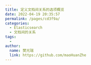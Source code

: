 ```yaml
---
title: 定义文档间关系的选项概览
date: 2022-04-19 20:35:57
permalink: /pages/cd3f9a/
categories:
  - Elasticsearch
  - 文档间的关系
tags:
  - 
author: 
  name: 樊光瑞
  link: https://github.com/maoHuanZhe
---
```


